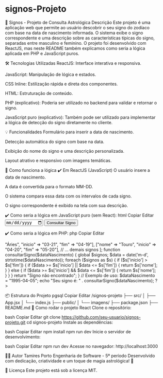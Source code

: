 # signos-Projeto

🔮 Signos - Projeto de Consulta Astrológica
Descrição
Este projeto é uma aplicação web que permite ao usuário descobrir o seu signo do zodíaco com base na data de nascimento informada. O sistema exibe o signo correspondente e uma descrição sobre as características típicas do signo, separadas entre masculino e feminino. O projeto foi desenvolvido com ReactJS, mas neste README também explicamos como seria a lógica aplicada em PHP e JavaScript puros.

🛠️ Tecnologias Utilizadas
ReactJS: Interface interativa e responsiva.

JavaScript: Manipulação de lógica e estados.

CSS Inline: Estilização rápida e direta dos componentes.

HTML: Estruturação de conteúdo.

PHP (explicativo): Poderia ser utilizado no backend para validar e retornar o signo.

JavaScript puro (explicativo): Também pode ser utilizado para implementar a lógica de detecção do signo diretamente no cliente.

💡 Funcionalidades
Formulário para inserir a data de nascimento.

Detecção automática do signo com base na data.

Exibição do nome do signo e uma descrição personalizada.

Layout atrativo e responsivo com imagens temáticas.

📌 Como funciona a lógica
✔️ Em ReactJS (JavaScript)
O usuário insere a data de nascimento.

A data é convertida para o formato MM-DD.

O sistema compara essa data com os intervalos de cada signo.

O signo correspondente é exibido na tela com sua descrição.

✔️ Como seria a lógica em JavaScript puro (sem React):
html
Copiar
Editar
<input type="date" id="dataNascimento">
<button onclick="consultarSigno()">Consultar Signo</button>
<div id="resultado"></div>

<script>
  const signos = [
    { nome: "Áries", inicio: "03-21", fim: "04-19" },
    { nome: "Touro", inicio: "04-20", fim: "05-20" },
    // ... demais signos
  ];

  function consultarSigno() {
    const data = document.getElementById('dataNascimento').value;
    if (!data) return;
    const [ano, mes, dia] = data.split('-');
    const dataFormatada = `${mes}-${dia}`;
    
    const encontrado = signos.find(s => {
      if (s.inicio > s.fim) {
        return dataFormatada >= s.inicio || dataFormatada <= s.fim;
      }
      return dataFormatada >= s.inicio && dataFormatada <= s.fim;
    });

    document.getElementById('resultado').innerText = 
      encontrado ? `Seu signo é: ${encontrado.nome}` : 'Signo não encontrado';
  }
</script>
✔️ Como seria a lógica em PHP:
php
Copiar
Editar
<?php
$signos = [
    ["nome" => "Áries", "inicio" => "03-21", "fim" => "04-19"],
    ["nome" => "Touro", "inicio" => "04-20", "fim" => "05-20"],
    // ... demais signos
];

function consultarSigno($dataNascimento) {
    global $signos;
    $data = date('m-d', strtotime($dataNascimento));
    
    foreach ($signos as $s) {
        if ($s['inicio'] > $s['fim']) {
            if ($data >= $s['inicio'] || $data <= $s['fim']) {
                return $s['nome'];
            }
        } else {
            if ($data >= $s['inicio'] && $data <= $s['fim']) {
                return $s['nome'];
            }
        }
    }
    return "Signo não encontrado";
}

// Exemplo de uso:
$dataNascimento = "1995-04-05";
echo "Seu signo é: " . consultarSigno($dataNascimento);
?>
📦 Estrutura do Projeto
pgsql
Copiar
Editar
/signos-projeto
  ├── src/
  │    ├── App.jsx
  │    └── index.js
  ├── public/
  │    └── imagens/
  ├── package.json
  ├── README.md
🚀 Como rodar o projeto React
Clone o repositório:

bash
Copiar
Editar
git clone https://github.com/seu-usuario/signos-projeto.git
cd signos-projeto
Instale as dependências:

bash
Copiar
Editar
npm install
npm run dev
Inicie o servidor de desenvolvimento:

bash
Copiar
Editar
npm run dev
Acesse no navegador: http://localhost:3000

🧑‍💻 Autor
Tamires Porto
Engenharia de Software - 5º período
Desenvolvido com dedicação, criatividade e um toque de magia astrológica! 🌟

📜 Licença
Este projeto está sob a licença MIT.
